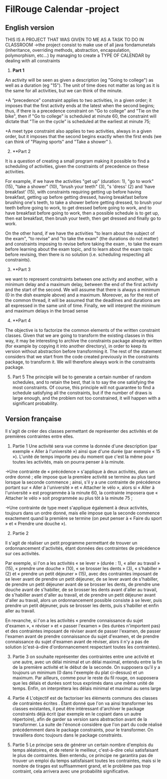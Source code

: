 # FilRouge Calendar -project

## English version
 THIS IS A PROJECT THAT WAS GIVEN TO ME AS A TASK TO DO IN CLASSROOM
 ->the project consist to make use of all java fondamunetals (inheritance, overriding methods, abstraction, encapsulation, polymorphism, etc...)
 by managing to create a TYPE OF CALENDAR by dealing with all constraints
 
 
1. **Part 1**

An activity will be seen as given a description (eg "Going to college") as well as a duration (eg "15"). The unit of time does not matter as long as it is the same for all activities, but we can think of the minute.

 +A “precedence” constraint applies to two activities, in a given order; it imposes that the first activity ends at the latest when the second begins; thus, if there is a precedence constraint on "Go to college" and "Tie on the bike", then if "Go to college" is scheduled at minute 60, the constraint will dictate that "Tie on the cycle” is scheduled at the earliest at minute 75;

 +A meet type constraint also applies to two activities, always in a given order, but it imposes that the second begins exactly when the first ends (we can think of "Playing sports" and "Take a shower" ).

2. **Part 2

It is a question of creating a small program making it possible to find a scheduling of activities, given the constraints of precedence on these activities.

For example, if we have the activities "get up" (duration: 1), "go to work" (15), "take a shower" (10), "brush your teeth" (3), "s 'dress' (2) and 'have breakfast' (15), with constraints requiring getting up before having breakfast, getting up before getting dressed, having breakfast before brushing one's teeth, to take a shower before getting dressed, to brush your teeth before going to work, to get dressed before going to work, and to have breakfast before going to work, then a possible schedule is to get up, then eat breakfast, then brush your teeth, then get dressed and finally go to work.

On the other hand, if we have the activities "to learn about the subject of the exam", "to revise" and "to take the exam" (the durations do not matter) and constraints imposing to revise before taking the exam , to take the exam before learning about the exam topic, and to learn about the exam topic before revising, then there is no solution (i.e. scheduling respecting all constraints).

3. **Part 3

we want to represent constraints between one activity and another, with a minimum delay and a maximum delay, between the end of the first activity and the start of the second. We will assume that there is always a minimum (0 in the dish example above) and a maximum. Moreover, as for the rest of the common thread, it will be assumed that the deadlines and durations are all expressed in the same unit of time. Finally, we will interpret the minimum and maximum delays in the broad sense

4. **Part 4

The objective is to factorize the common elements of the written constraint classes. Given that we are going to transform the existing classes in this way, it may be interesting to archive the constraints package already written (for example by copying it into another directory), in order to keep its version without abstraction before transforming it. The rest of the statement considers that we start from the code created previously in the constraints package, to transform it. We will therefore always work in the constraints package.

5. Part 5
The principle will be to generate a certain number of random schedules, and to retain the best, that is to say the one satisfying the most constraints. Of course, this principle will not guarantee to find a schedule satisfying all the constraints, but if the number of draws is large enough, and the problem not too constrained, it will happen with a significant probability.
 
 
 
 
 
## Version française
 
 
 
 Il s'agit de créer des classes permettant de représenter des activités et de premières contraintes entre elles.


1. Partie 1
Une activité sera vue comme la donnée d'une description (par exemple « Aller à l'université ») ainsi que d'une durée (par exemple « 15 »). L'unité de temps importe peu du moment que c'est la même pour toutes les activités, mais on pourra penser à la minute.

->Une contrainte de « précédence » s'applique à deux activités, dans un ordre donné ; elle impose que la première activité se termine au plus tard lorsque    la seconde commence ; ainsi, s'il y a une contrainte de précédence portant sur « Aller à l'université » et « Attacher le vélo », alors si « Aller à l'université » est programmée à la minute 60, la contrainte imposera que « Attacher le vélo » soit programmée au plus tôt à la minute 75 ;

->Une contrainte de type meet s'applique également à deux activités, toujours dans un ordre donné, mais elle impose que la seconde commence exactement        quand la première se termine (on peut penser à « Faire du sport » et « Prendre une douche »).

2. Partie 2

Il s'agit de réaliser un petit programme permettant de trouver un ordonnancement d'activités, étant données des contraintes de précédence sur ces activités.

Par exemple, si l'on a les activités « se lever » (durée : 1), « aller au travail » (15), « prendre une douche » (10), « se brosser les dents » (3), « s'habiller » (2) et « prendre un petit déjeuner » (15), avec des contraintes imposant de se lever avant de prendre un petit déjeuner, de se lever avant de s'habiller, de prendre un petit déjeuner avant de se brosser les dents, de prendre une douche avant de s'habiller, de se brosser les dents avant d'aller au travail, de s'habiller avant d'aller au travail, et de prendre un petit déjeuner avant d'aller au travail, alors un ordonnancement possible consiste à se lever, puis prendre un petit déjeuner, puis se brosser les dents, puis s'habiller et enfin aller au travail.

En revanche, si l'on a les activités « prendre connaissance du sujet d'examen », « réviser » et « passer l'examen » (les durées n'importent pas) et des contraintes imposant de réviser avant de passer l'examen, de passer l'examen avant de prendre connaissance du sujet d'examen, et de prendre connaissance du sujet d'examen avant de réviser, alors il n'y a pas de solution (c'est-à-dire d'ordonnancement respectant toutes les contraintes).

3. Partie 3
on souhaite représenter des contraintes entre une activité et une autre, avec un délai minimal et un délai maximal, entendu entre la fin de la première activité et le début de la seconde. On supposera qu'il y a toujours un minimum (0 dans l'exemple du plat ci-dessus) et un maximum. Par ailleurs, comme pour le reste du fil rouge, on supposera que les délais et durées sont tous exprimés dans une même unité de temps. Enfin, on interprétera les délais minimal et maximal au sens large

4. Partie 4
L'objectif  est de factoriser les éléments communs des classes de contraintes écrites . Étant donné que l'on va ainsi transformer les classes existantes, il peut être intéressant d'archiver le package constraints déjà écrit (par exemple en le copiant dans un autre répertoire), afin de garder sa version sans abstraction avant de la transformer. La suite de l'énoncé considère que l'on part du code réalisé précédemment dans le package constraints, pour le transformer. On travaillera donc toujours dans le package constraints.

5. Partie 5
Le principe sera de générer un certain nombre d'emplois du temps aléatoires, et de retenir le meilleur, c'est-à-dire celui satisfaisant le plus de contraintes. Bien entendu, ce principe ne garantira pas de trouver un emploi du temps satisfaisant toutes les contraintes, mais si le nombre de tirages est suffisamment grand, et le problème pas trop contraint, cela arrivera avec une probabilité significative.


